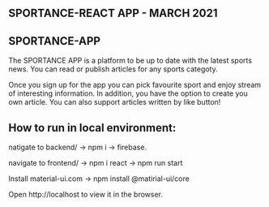 ## SPORTANCE-REACT APP - MARCH 2021

## SPORTANCE-APP
The SPORTANCE APP is a platform to be up to date with 
the latest sports news. You can read or publish articles for any sports categoty.

Once you sign up for the app you can
 pick favourite sport and enjoy stream of interesting information.
 In addition, you have the option to create you own article. 
You can also support articles written by like button!

## How to run in local environment:



natigate to backend/ -> npm i -> firebase.

navigate to frontend/ -> npm i react -> npm run start

Install material-ui.com -> npm install @matirial-ui/core

Open http://localhost to view it in the browser.
